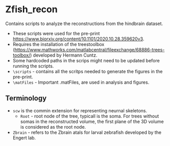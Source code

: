 # Zfish_recon
Contains scripts to analyze the reconstructions from the hindbrain dataset. 
-   These scripts were used for the pre-print https://www.biorxiv.org/content/10.1101/2020.10.28.359620v3. 
-   Requires the installation of the treestoolbox (https://www.mathworks.com/matlabcentral/fileexchange/68886-trees-toolbox/) developed by Hermann Cuntz. 
- Some hardcoded paths in the scrips might need to be updated before running the scripts.
-   `\scripts` - contains all the scritps needed to generate the figures in the pre-print.
- `\matFiles` - Important .matFiles, are used in analysis and figures. 

## Terminology
-   `scw` is the commin extension for representing neurnal skeletons.
    -   `Root` - root node of the tree, typicall is the soma. For trees without somas in the reconstructed volume, the first plane of the 3D volume is considered as the root node. 
-   `Zbrain` - refers to the Zbrain atals for larval zebrafish developed by the Engert lab.